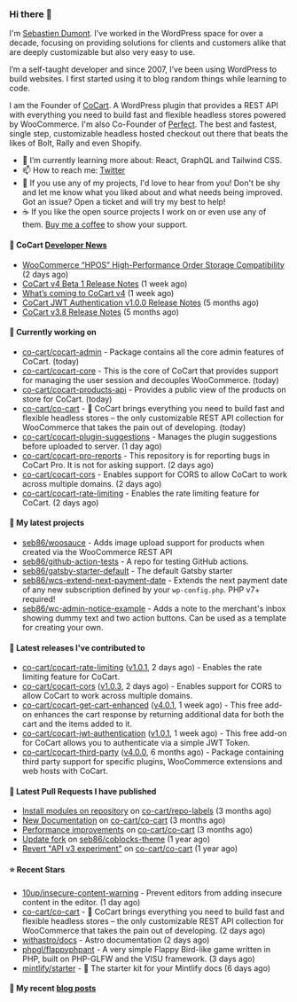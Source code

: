 ### Hi there 👋

I'm [Sebastien Dumont](https://sebastiendumont.com/). I’ve worked in the WordPress space for over a decade, focusing on providing solutions for clients and customers alike that are deeply customizable but also very easy to use.

I’m a self-taught developer and since 2007, I’ve been using WordPress to build websites. I first started using it to blog random things while learning to code.

I am the Founder of [CoCart](https://wordpress.org/plugins/cart-rest-api-for-woocommerce/). A WordPress plugin that provides a REST API with everything you need to build fast and flexible headless stores powered by WooCommerce. I'm also Co-Founder of [Perfect](https://perfectcheckout.com/). The best and fastest, single step, customizable headless hosted checkout out there that beats the likes of Bolt, Rally and even Shopify.

* 🌱 I’m currently learning more about: React, GraphQL and Tailwind CSS.
* 📫 How to reach me: [Twitter](https://twitter.com/sebd86)
* 💬 If you use any of my projects, I'd love to hear from you! Don't be shy and let me know what you liked about and what needs being improved. Got an issue? Open a ticket and will try my best to help!
* ☕ If you like the open source projects I work on or even use any of them. [Buy me a coffee](https://www.buymeacoffee.com/sebastien) to show your support.

#### 🛒 CoCart [Developer News](https://cocart.dev)

- [WooCommerce “HPOS” High-Performance Order Storage Compatibility](https://cocart.dev/woocommerce-hpos-high-performance-order-storage-compatibility/) (2 days ago)
- [CoCart v4 Beta 1 Release Notes](https://cocart.dev/cocart-v4-beta-1-release-notes/) (1 week ago)
- [What’s coming to CoCart v4](https://cocart.dev/whats-coming-to-cocart-v4/) (1 week ago)
- [CoCart JWT Authentication v1.0.0 Release Notes](https://cocart.dev/cocart-jwt-authentication-v1-0-0-release-notes/) (5 months ago)
- [CoCart v3.8 Release Notes](https://cocart.dev/cocart-v3-8-release-notes/) (5 months ago)

#### 👷 Currently working on

- [co-cart/cocart-admin](https://github.com/co-cart/cocart-admin) - Package contains all the core admin features of CoCart. (today)
- [co-cart/cocart-core](https://github.com/co-cart/cocart-core) - This is the core of CoCart that provides support for managing the user session and decouples WooCommerce. (today)
- [co-cart/cocart-products-api](https://github.com/co-cart/cocart-products-api) - Provides a public view of the products on store for CoCart. (today)
- [co-cart/co-cart](https://github.com/co-cart/co-cart) - 🛒 CoCart brings everything you need to build fast and flexible headless stores – the only customizable REST API collection for WooCommerce that takes the pain out of developing. (today)
- [co-cart/cocart-plugin-suggestions](https://github.com/co-cart/cocart-plugin-suggestions) - Manages the plugin suggestions before uploaded to server.  (1 day ago)
- [co-cart/cocart-pro-reports](https://github.com/co-cart/cocart-pro-reports) - This repository is for reporting bugs in CoCart Pro. It is not for asking support. (2 days ago)
- [co-cart/cocart-cors](https://github.com/co-cart/cocart-cors) - Enables support for CORS to allow CoCart to work across multiple domains. (2 days ago)
- [co-cart/cocart-rate-limiting](https://github.com/co-cart/cocart-rate-limiting) - Enables the rate limiting feature for CoCart. (2 days ago)

#### 🌱 My latest projects

- [seb86/woosauce](https://github.com/seb86/woosauce) - Adds image upload support for products when created via the WooCommerce REST API
- [seb86/github-action-tests](https://github.com/seb86/github-action-tests) - A repo for testing GitHub actions.
- [seb86/gatsby-starter-default](https://github.com/seb86/gatsby-starter-default) - The default Gatsby starter
- [seb86/wcs-extend-next-payment-date](https://github.com/seb86/wcs-extend-next-payment-date) - Extends the next payment date of any new subscription defined by your `wp-config.php`. PHP v7&#43; required!
- [seb86/wc-admin-notice-example](https://github.com/seb86/wc-admin-notice-example) - Adds a note to the merchant&#39;s inbox showing dummy text and two action buttons. Can be used as a template for creating your own.

#### 🔭 Latest releases I've contributed to

- [co-cart/cocart-rate-limiting](https://github.com/co-cart/cocart-rate-limiting) ([v1.0.1](https://github.com/co-cart/cocart-rate-limiting/releases/tag/v1.0.1), 2 days ago) - Enables the rate limiting feature for CoCart.
- [co-cart/cocart-cors](https://github.com/co-cart/cocart-cors) ([v1.0.3](https://github.com/co-cart/cocart-cors/releases/tag/v1.0.3), 2 days ago) - Enables support for CORS to allow CoCart to work across multiple domains.
- [co-cart/cocart-get-cart-enhanced](https://github.com/co-cart/cocart-get-cart-enhanced) ([v4.0.1](https://github.com/co-cart/cocart-get-cart-enhanced/releases/tag/v4.0.1), 1 week ago) - This free add-on enhances the cart response by returning additional data for both the cart and the items added to it.
- [co-cart/cocart-jwt-authentication](https://github.com/co-cart/cocart-jwt-authentication) ([v1.0.1](https://github.com/co-cart/cocart-jwt-authentication/releases/tag/v1.0.1), 1 week ago) - This free add-on for CoCart allows you to authenticate via a simple JWT Token.
- [co-cart/cocart-third-party](https://github.com/co-cart/cocart-third-party) ([v4.0.0](https://github.com/co-cart/cocart-third-party/releases/tag/v4.0.0), 6 months ago) - Package containing third party support for specific plugins, WooCommerce extensions and web hosts with CoCart.

#### 🔨 Latest Pull Requests I have published

- [Install modules on repository](https://github.com/co-cart/repo-labels/pull/1) on [co-cart/repo-labels](https://github.com/co-cart/repo-labels) (3 months ago)
- [New Documentation](https://github.com/co-cart/co-cart/pull/377) on [co-cart/co-cart](https://github.com/co-cart/co-cart) (3 months ago)
- [Performance improvements](https://github.com/co-cart/co-cart/pull/376) on [co-cart/co-cart](https://github.com/co-cart/co-cart) (3 months ago)
- [Update fork](https://github.com/seb86/coblocks-theme/pull/2) on [seb86/coblocks-theme](https://github.com/seb86/coblocks-theme) (1 year ago)
- [Revert &#34;API v3 experiment&#34;](https://github.com/co-cart/co-cart/pull/316) on [co-cart/co-cart](https://github.com/co-cart/co-cart) (1 year ago)

#### ⭐ Recent Stars

- [10up/insecure-content-warning](https://github.com/10up/insecure-content-warning) - Prevent editors from adding insecure content in the editor. (1 day ago)
- [co-cart/co-cart](https://github.com/co-cart/co-cart) - 🛒 CoCart brings everything you need to build fast and flexible headless stores – the only customizable REST API collection for WooCommerce that takes the pain out of developing. (2 days ago)
- [withastro/docs](https://github.com/withastro/docs) - Astro documentation (2 days ago)
- [phpgl/flappyphpant](https://github.com/phpgl/flappyphpant) - A very simple Flappy Bird-like game written in PHP, built on PHP-GLFW and the VISU framework. (3 days ago)
- [mintlify/starter](https://github.com/mintlify/starter) - 📖 The starter kit for your Mintlify docs (6 days ago)

#### 📜 My recent [blog posts](https://sebastiendumont.com)

